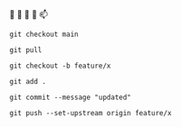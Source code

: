  👋  👀  🌱  💞️  📫 
```
git checkout main
```
```
git pull
```
```
git checkout -b feature/x
```
```
git add .
```
```
git commit --message "updated"
```
```
git push --set-upstream origin feature/x
```

<!---
petitess/petitess is a ✨ special ✨ repository because its `README.md` (this file) appears on your GitHub profile.
You can click the Preview link to take a look at your changes.
--->
